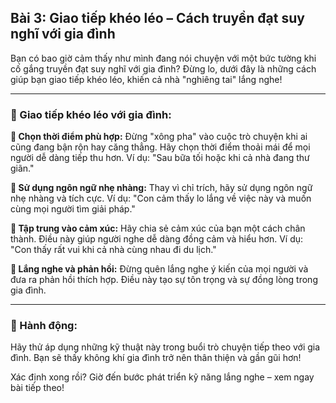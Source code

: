 ## Bài 3: Giao tiếp khéo léo – Cách truyền đạt suy nghĩ với gia đình

Bạn có bao giờ cảm thấy như mình đang nói chuyện với một bức tường khi cố gắng truyền đạt suy nghĩ với gia đình? Đừng lo, dưới đây là những cách giúp bạn giao tiếp khéo léo, khiến cả nhà "nghiêng tai" lắng nghe!

---

### 📌 Giao tiếp khéo léo với gia đình:

**🔹 Chọn thời điểm phù hợp:**
Đừng "xông pha" vào cuộc trò chuyện khi ai cũng đang bận rộn hay căng thẳng. Hãy chọn thời điểm thoải mái để mọi người dễ dàng tiếp thu hơn. Ví dụ: "Sau bữa tối hoặc khi cả nhà đang thư giãn."

**🔹 Sử dụng ngôn ngữ nhẹ nhàng:**
Thay vì chỉ trích, hãy sử dụng ngôn ngữ nhẹ nhàng và tích cực. Ví dụ: "Con cảm thấy lo lắng về việc này và muốn cùng mọi người tìm giải pháp."

**🔹 Tập trung vào cảm xúc:**
Hãy chia sẻ cảm xúc của bạn một cách chân thành. Điều này giúp người nghe dễ dàng đồng cảm và hiểu hơn. Ví dụ: "Con thấy rất vui khi cả nhà cùng nhau đi du lịch."

**🔹 Lắng nghe và phản hồi:**
Đừng quên lắng nghe ý kiến của mọi người và đưa ra phản hồi thích hợp. Điều này tạo sự tôn trọng và sự đồng lòng trong gia đình.

---

### 🚀 Hành động:

Hãy thử áp dụng những kỹ thuật này trong buổi trò chuyện tiếp theo với gia đình. Bạn sẽ thấy không khí gia đình trở nên thân thiện và gần gũi hơn!

Xác định xong rồi? Giờ đến bước phát triển kỹ năng lắng nghe – xem ngay bài tiếp theo!
